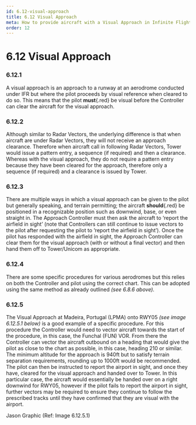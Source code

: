 ```yaml
---
id: 6.12-visual-approach
title: 6.12 Visual Approach
meta: How to provide aircraft with a Visual Approach in Infinite Flight.
order: 12
---
```


# 6.12  Visual Approach

 

### 6.12.1    

A visual approach is an approach to a runway at an aerodrome conducted under IFR but where the pilot proceeds by visual reference when cleared to do so. This means that the pilot **must**{.red} be visual before the Controller can clear the aircraft for the visual approach.



### 6.12.2    

Although similar to Radar Vectors, the underlying difference is that when aircraft are under Radar Vectors, they will not receive an approach clearance. Therefore when aircraft call in following Radar Vectors, Tower would issue a pattern entry, a sequence (if required) and then a clearance. Whereas with the visual approach, they do not require a pattern entry because they have been cleared for the approach, therefore only a sequence (if required) and a clearance is issued by Tower.



### 6.12.3    

There are multiple ways in which a visual approach can be given to the pilot but generally speaking, and terrain permitting; the aircraft **should**{.red} be positioned in a recognizable position such as downwind, base, or even straight in. The Approach Controller must then ask the aircraft to ‘report the airfield in sight’ (note that Controllers can still continue to issue vectors to the pilot after requesting the pilot to ‘report the airfield in sight’). Once the pilot has responded with the airfield in sight, the Approach Controller can clear them for the visual approach (with or without a final vector) and then hand them off to Tower/Unicom as appropriate.



### 6.12.4    

There are some specific procedures for various aerodromes but this relies on both the Controller and pilot using the correct chart. This can be adopted using the same method as already outlined *(see 6.8.6 above).*



### 6.12.5    

The Visual Approach at Madeira, Portugal (LPMA) onto RWY05 *(see image 6.12.5.1 below)* is a good example of a specific procedure. For this procedure the Controller would need to vector aircraft towards the start of the procedure, in this case, the Funchal (FUN) VOR. From there the Controller can vector the aircraft outbound on a heading that would give the pilot as close to the chart as possible, in this case, heading 210 or similar. The minimum altitude for the approach is 940ft but to satisfy terrain separation requirements, rounding up to 1000ft would be recommended. The pilot can then be instructed to report the airport in sight, and once they have, cleared for the visual approach and handed over to Tower. In this particular case, the aircraft would essentially be handed over on a right downwind for RWY05, however if the pilot fails to report the airport in sight, further vectors may be required to ensure they continue to follow the prescribed tracks until they have confirmed that they are visual with the airport.



Jason Graphic (Ref: Image 6.12.5.1)

 